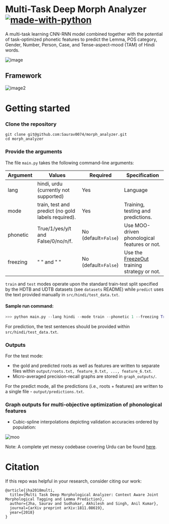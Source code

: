 # Multi-Task Deep Morph Analyzer  [![made-with-python](https://img.shields.io/badge/Made%20with-Python-1f425f.svg)](https://www.python.org/)

A multi-task learning CNN-RNN model combined together with the potential of task-optimized phonetic features to predict the Lemma, POS category, Gender, Number, Person, Case, and Tense-aspect-mood (TAM) of Hindi words. 

![image](https://github.com/Saurav0074/morph_analyzer/blob/master/src/images/sample.png)

## Framework

![image2](https://github.com/Saurav0074/morph_analyzer/blob/master/src/images/morph_analyzer_model.png)

# Getting started

### Clone the repository

```
git clone git@github.com:Saurav0074/morph_analyzer.git
cd morph_analyzer
```

### Provide the arguments

The file `main.py` takes the following command-line arguments: 

| Argument | Values | Required | Specification |
| ------- | ------- | ------------- | ------------ |
| lang     | hindi, urdu (currently not supported) | Yes | Language |
| mode     | train, test and predict (no gold labels required). | Yes |  Training, testing and predictions. |
| phonetic | True/1/yes/y/t and False/0/no/n/f. | No (default=`False`) | Use MOO-driven phonological features or not. |
| freezing | "       "      and "       " | No (default=`False`) | Use the [FreezeOut](https://arxiv.org/abs/1706.04983) training strategy or not. |

`train` and `test` modes operate upon the standard train-test split specified by the HDTB and UDTB datasets (see `datasets` README) while `predict` uses the text provided manually in `src/hindi/test_data.txt`.

#### Sample run command: 

```python
>>> python main.py --lang hindi --mode train --phonetic 1 --freezing True
```

For prediction, the test sentences should be provided within `src/hindi/test_data.txt`.

### Outputs

For the test mode:

- the gold and predicted roots as well as features are written to separate files within `output/roots.txt, feature_0.txt, ..., feature_6.txt`.
- Micro-averaged precision-recall graphs are stored in `graph_outputs/`.

For the predict mode, all the predictions (i.e., roots + features) are written to a single file - `output/predictions.txt`.

### Graph outputs for multi-objective optimization of phonological features

- Cubic-spline interpolations depicting validation accuracies ordered by population:

![moo](https://github.com/Saurav0074/morph_analyzer/blob/master/src/images/cubic-splines.png)

Note: A complete yet messy codebase covering Urdu can be found [here](https://github.com/Saurav0074/mt-dma).

# Citation

If this repo was helpful in your research, consider citing our work:

```
@article{jha2018multi,
  title={Multi Task Deep Morphological Analyzer: Context Aware Joint Morphological Tagging and Lemma Prediction},
  author={Jha, Saurav and Sudhakar, Akhilesh and Singh, Anil Kumar},
  journal={arXiv preprint arXiv:1811.08619},
  year={2018}
}
```

